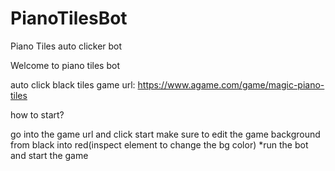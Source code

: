 # PianoTilesBot
Piano Tiles auto clicker bot

Welcome to piano tiles bot

auto click black tiles
game url: https://www.agame.com/game/magic-piano-tiles

how to start?

go into the game url and click start make sure to edit the game background from black into red(inspect element to change the bg color)
*run the bot and start the game
